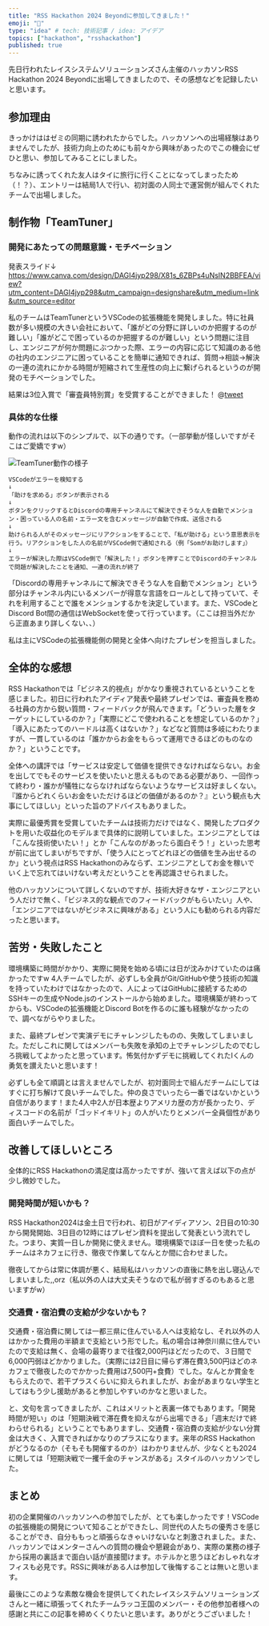 ```yaml
---
title: "RSS Hackathon 2024 Beyondに参加してきました！"
emoji: "🚀"
type: "idea" # tech: 技術記事 / idea: アイデア
topics: ["hackathon", "rsshackathon"]
published: true
---
```


先日行われたレイスシステムソリューションズさん主催のハッカソンRSS Hackathon 2024 Beyondに出場してきましたので、その感想などを記録したいと思います。

## 参加理由
きっかけははゼミの同期に誘われたからでした。ハッカソンへの出場経験はありませんでしたが、技術力向上のためにも前々から興味があったのでこの機会にぜひと思い、参加してみることにしました。

ちなみに誘ってくれた友人はタイに旅行に行くことになってしまったため（！？）、エントリーは結局1人で行い、初対面の人同士で運営側が組んでくれたチームで出場しました。

## 制作物「TeamTuner」
### 開発にあたっての問題意識・モチベーション
発表スライド↓
https://www.canva.com/design/DAGI4jyp298/X81s_6ZBPs4uNsIN2BBFEA/view?utm_content=DAGI4jyp298&utm_campaign=designshare&utm_medium=link&utm_source=editor

私のチームはTeamTunerというVSCodeの拡張機能を開発しました。特に社員数が多い規模の大きい会社において、「誰がどの分野に詳しいのか把握するのが難しい」「誰がどこで困っているのか把握するのが難しい」という問題に注目し、エンジニアが何か問題にぶつかった際、エラーの内容に応じて知識のある他の社内のエンジニアに困っていることを簡単に通知できれば、質問→相談→解決の一連の流れにかかる時間が短縮されて生産性の向上に繋げられるというのが開発のモチベーションでした。

結果は3位入賞で「審査員特別賞」を受賞することができました！
@[tweet](https://twitter.com/somahack/status/1805053626014183846)

### 具体的な仕様
動作の流れは以下のシンプルで、以下の通りです。（一部挙動が怪しいですがそこはご愛嬌ですw）

![TeamTuner動作の様子](https://storage.googleapis.com/zenn-user-upload/a539f37a1aa6-20240626.gif)

```
VSCodeがエラーを検知する
↓
「助けを求める」ボタンが表示される
↓
ボタンをクリックするとDiscordの専用チャンネルにて解決できそうな人を自動でメンション・困っている人の名前・エラー文を含むメッセージが自動で作成、送信される
↓
助けられる人がそのメッセージにリアクションをすることで、「私が助ける」という意思表示を行う。リアクションをした人の名前がVSCode側で通知される（例「Somがお助けします」）
↓
エラーが解決した際はVSCode側で「解決した！」ボタンを押すことでDiscordのチャンネルで問題が解決したことを通知、一連の流れが終了
```

「Discordの専用チャンネルにて解決できそうな人を自動でメンション」という部分はチャンネル内にいるメンバーが得意な言語をロールとして持っていて、それを利用することで誰をメンションするかを決定しています。また、VSCodeとDiscord Bot間の通信はWebSocketを使って行っています。（ここは担当外だから正直あまり詳しくない、、）

私は主にVSCodeの拡張機能側の開発と全体へ向けたプレゼンを担当しました。

## 全体的な感想
RSS Hackathonでは「ビジネス的視点」がかなり重視されているということを感じました。初日に行われたアイディア発表や最終プレゼンでは、審査員を務める社員の方から鋭い質問・フィードバックが飛んできます。「どういった層をターゲットにしているのか？」「実際にどこで使われることを想定しているのか？」「導入にあたってのハードルは高くはないか？」などなど質問は多岐にわたりますが、一貫しているのは「誰かからお金をもらって運用できるほどのものなのか？」ということです。

全体への講評では「サービスは安定して価値を提供できなければならない。お金を出してでもそのサービスを使いたいと思えるものである必要があり、一回作って終わり・誰かが犠牲にならなければならないようなサービスは好ましくない。『誰からどれくらいお金をいただけるほどの価値があるのか？』という観点も大事にしてほしい」といった旨のアドバイスもありました。

実際に最優秀賞を受賞していたチームは技術力だけではなく、開発したプロダクトを用いた収益化のモデルまで具体的に説明していました。エンジニアとしては「こんな技術使いたい！」とか「こんなのがあったら面白そう！」といった思考が前に出てしまいがちですが、「使う人にとってどれほどの価値を生み出せるのか」という視点はRSS Hackathonのみならず、エンジニアとしてお金を稼いでいく上で忘れてはいけない考えだということを再認識させられました。

他のハッカソンについて詳しくないのですが、技術大好きなザ・エンジニアという人だけで無く、「ビジネス的な観点でのフィードバックがもらいたい」人や、「エンジニアではないがビジネスに興味がある」という人にも勧められる内容だったと思います。

## 苦労・失敗したこと
環境構築に時間がかかり、実際に開発を始める頃には日が沈みかけていたのは痛かったですw
4人チームでしたが、必ずしも全員がGit/GitHubや使う技術の知識を持っていたわけではなかったので、人によってはGitHubに接続するためのSSHキーの生成やNode.jsのインストールから始めました。環境構築が終わってからも、VSCodeの拡張機能とDiscord Botを作るのに誰も経験がなかったので、調べながらやりました。

また、最終プレゼンで実演デモにチャレンジしたものの、失敗してしまいました。ただしこれに関してはメンバーも失敗を承知の上でチャレンジしたのでむしろ挑戦してよかったと思っています。怖気付かずデモに挑戦してくれたIくんの勇気を讃えたいと思います！

必ずしも全て順調とは言えませんでしたが、初対面同士で組んだチームにしてはすぐに打ち解けて良いチームでした。仲の良さでいったら一番ではないかという自信があります！また4人中2人が日本歴よりアメリカ歴の方が長かったり、ディスコードの名前が「ゴッドイキリト」の人がいたりとメンバー全員個性があり面白いチームでした。

## 改善してほしいところ
全体的にRSS Hackathonの満足度は高かったですが、強いて言えば以下の点が少し微妙でした。
### 開発時間が短いかも？
RSS Hackathon2024は金土日で行われ、初日がアイディアソン、2日目の10:30から開発開始、3日目の12時にはプレゼン資料を提出して発表という流れでした。つまり、実質一日しか開発に使えません。環境構築でほぼ一日を使った私のチームはネカフェに行き、徹夜で作業してなんとか間に合わせました。

徹夜してからは常に体調が悪く、結局私はハッカソンの直後に熱を出し寝込んでしまいました,,orz（私以外の人は大丈夫そうなので私が弱すぎるのもあると思いますがw）

### 交通費・宿泊費の支給が少ないかも？
交通費・宿泊費に関しては一都三県に住んでいる人へは支給なし、それ以外の人はかかった費用の半額まで支給という形でした。私の場合は神奈川県に住んでいたので支給は無く、会場の最寄りまで往復2,000円ほどだったので、３日間で6,000円弱ほどかかりました。（実際には2日目に帰らず滞在費3,500円ほどのネカフェで徹夜したのでかかった費用は7,500円+食費）でした。なんとか賞金をもらえたので、若干プラスくらいに抑えられましたが、お金があまりない学生としてはもう少し援助があると参加しやすいのかなと思いました。

と、文句を言ってきましたが、これはメリットと表裏一体でもあります。「開発時間が短い」のは「短期決戦で滞在費を抑えながら出場できる」「週末だけで終わらせられる」ということでもありますし、交通費・宿泊費の支給が少ない分賞金は大きく、入賞できればかなりのプラスになります。来年のRSS Hackathonがどうなるのか（そもそも開催するのか）はわかりませんが、少なくとも2024に関しては「短期決戦で一攫千金のチャンスがある」スタイルのハッカソンでした。

## まとめ
初の企業開催のハッカソンへの参加でしたが、とても楽しかったです！VSCodeの拡張機能の開発について知ることができたし、同世代の人たちの優秀さを感じることができ、自分ももっと頑張らなきゃいけないなと刺激されました。また、ハッカソンではメンターさんへの質問の機会や懇親会があり、実際の業務の様子から採用の裏話まで面白い話が直接聞けます。ホテルかと思うほどおしゃれなオフィスも必見です。RSSに興味がある人は参加して後悔することは無いと思います。

最後にこのような素敵な機会を提供してくれたレイスシステムソリューションズさんと一緒に頑張ってくれたチームラッコ王国のメンバー・その他参加者様への感謝と共にこの記事を締めくくりたいと思います。ありがとうございました！